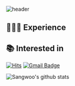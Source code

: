 ![header](https://capsule-render.vercel.app/api?type=soft&color=auto&height=150&section=header&text=정상우&fontSize=60&animation=twinkling)
## 👩🏻‍💻 Experience



## 📚 Interested in


<div>
  
[![Hits](https://hits.seeyoufarm.com/api/count/incr/badge.svg?url=https%3A%2F%2Fgithub.com%2Fsangw3433%2Fhit-counter)](https://hits.seeyoufarm.com)
[![Gmail Badge](https://img.shields.io/badge/-Contact%20Me-d14836?style=flat-square&logo=Gmail&logoColor=white&link=mailto:jsw0413@gmail.com)](mailto:jsw0413@gmail.com)
</div>

<div>
  
![Sangwoo's github stats](https://github-readme-stats.vercel.app/api?username=sangw00&show_icons=true&theme=algolia)
</div>
